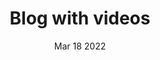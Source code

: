 ---
title: "Blog with videos"
summary: "A blog with the ability to add videos and cut few seconds before and after"
date: "Mar 18 2022"
draft: false
tags:
- Vue
- Firebase
- Typescript
- HTML
- Tailwind
# demoUrl: https://astro-sphere-demo.vercel.app
repoUrl: https://github.com/ayoubmehd/blog-with-videos
---